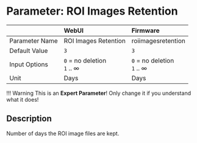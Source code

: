 # Parameter: ROI Images Retention

|                   | WebUI               | Firmware
|:---               |:---                 |:----
| Parameter Name    | ROI Images Retention | roiimagesretention
| Default Value     | `3`                 | `3`
| Input Options     | `0` = no deletion<br> `1` .. &infin; | `0` = no deletion<br> `1` .. &infin;
| Unit              | Days                | Days


!!! Warning
    This is an **Expert Parameter**! Only change it if you understand what it does!


## Description

Number of days the ROI image files are kept.
